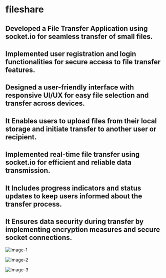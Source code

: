 # fileshare

## Developed a File Transfer Application using socket.io for seamless transfer of small files. 
## Implemented user registration and login functionalities for secure access to file transfer features. 
## Designed a user-friendly interface with responsive UI/UX for easy file selection and transfer across devices. 
## It Enables users to upload files from their local storage and initiate transfer to another user or recipient. 
## Implemented real-time file transfer using socket.io for efficient and reliable data transmission. 
## It Includes progress indicators and status updates to keep users informed about the transfer process. 
## It Ensures data security during transfer by implementing encryption measures and secure socket connections.

![Image-1](https://github.com/ShaksRA/fileshare/assets/144421923/687899c3-dba3-440b-9da5-a487e364d0d9)


![Image-2](https://github.com/ShaksRA/fileshare/assets/144421923/4fcf357b-3fd5-4f62-85a2-c11510e2df34)


![Image-3](https://github.com/ShaksRA/fileshare/assets/144421923/e4bb260b-6357-4886-b5fc-e01d4a2b04ab)
